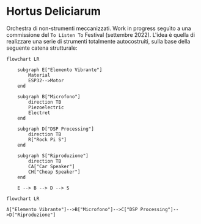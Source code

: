 # Hortus Deliciarum

Orchestra di non-strumenti meccanizzati. Work in progress seguìto a una commissione del `To Listen To` Festival (settembre 2022). L'idea è quella di realizzare una serie di strumenti totalmente autocostruiti, sulla base della seguente catena strutturale:

```mermaid
flowchart LR

    subgraph E["Elemento Vibrante"]
        Material
        ESP32-->Motor
    end

    subgraph B["Microfono"]
        direction TB
        Piezoelectric
        Electret
    end

    subgraph D["DSP Processing"]
        direction TB
        R["Rock Pi S"]
    end

    subgraph S["Riproduzione"]
        direction TB
        CA["Car Speaker"]
        CH["Cheap Speaker"]
    end

    E --> B --> D --> S
```

```mermaid
flowchart LR

A["Elemento Vibrante"]-->B["Microfono"]-->C["DSP Processing"]-->D["Riproduzione"]
```

